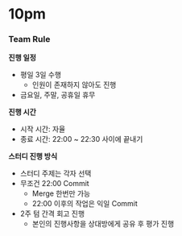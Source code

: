 # 10pm
### Team Rule
**진행 일정**
- 평일 3일 수행
    - 인원이 존재하지 않아도 진행
- 금요일, 주말, 공휴일 휴무

**진행 시간**
- 시작 시간: 자율
- 종료 시간: 22:00 ~ 22:30 사이에 끝내기

**스터디 진행 방식**
- 스터디 주제는 각자 선택
- 무조건 22:00 Commit
    - Merge 한번만 가능
    - 22:00 이후의 작업은 익일 Commit
- 2주 텀 간격 회고 진행
    - 본인의 진행사항을 상대방에게 공유 후 평가 진행
